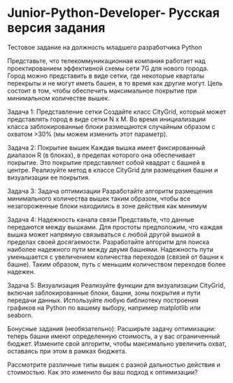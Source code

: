 # Junior-Python-Developer- Русская версия задания

Тестовое задание
на должность младшего разработчика Python


Представьте, что телекоммуникационная компания работает над проектированием эффективной схемы сети 7G для нового города. Город можно представить в виде сетки, где некоторые кварталы перекрыты и не могут иметь башен, в то время как другие могут. Цель состоит в том, чтобы обеспечить максимальное покрытие при минимальном количестве вышек.

Задача 1: Представление сетки
Создайте класс CityGrid, который может представлять город в виде сетки N x M. Во время инициализации класса заблокированные блоки размещаются случайным образом с охватом >30% (мы можем изменить этот параметр).

Задача 2: Покрытие вышек
Каждая вышка имеет фиксированный диапазон R (в блоках), в пределах которого она обеспечивает покрытие. Это покрытие представляет собой квадрат с башней в центре.
Реализуйте метод в классе CityGrid для размещения башни и визуализации ее покрытия.

Задача 3: Задача оптимизации
Разработайте алгоритм размещения минимального количества вышек таким образом, чтобы все незагороженные блоки находились в зоне действия как минимум

Задача 4: Надежность канала связи
Представьте, что данные передаются между вышками. Для простоты предположим, что каждая вышка может напрямую связываться с любой другой вышкой в пределах своей досягаемости.
Разработайте алгоритм для поиска наиболее надежного пути между двумя башнями. Надежность пути уменьшается с увеличением количества переходов (связей от башни к башне). Таким образом, путь с меньшим количеством переходов более надежен.

Задача 5: Визуализация
Реализуйте функции для визуализации CityGrid, включая заблокированные блоки, башни, зоны покрытия и пути передачи данных.
Используйте любую библиотеку построения графиков на Python по вашему выбору, например matplotlib или seaborn.

Бонусные задания (необязательно):
Расширьте задачу оптимизации: теперь башни имеют определенную стоимость, а у вас ограниченный бюджет. Измените свой алгоритм, чтобы максимально увеличить охват, оставаясь при этом в рамках бюджета.

Рассмотрите различные типы вышек с разной дальностью действия и стоимостью. Как это изменило бы ваш подход к оптимизации?